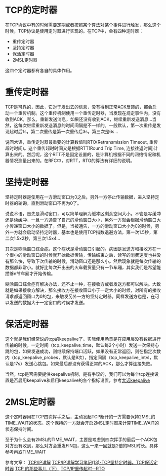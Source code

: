 # TCP的定时器

在TCP协议中有的时候需要定期或者按照某个算法对某个事件进行触发，那么这个时候，TCP协议是使用定时器进行实现的。在TCP中，会有四种定时器：

* 重传定时器
* 坚持定时器
* 保活定时器
* 2MSL定时器

这四个定时器都有各自的具体作用。

# 重传定时器

TCP是可靠的，因此，它对于发出去的信息，没有得到正常ACK反馈的，都会启动一个重传机制。这个重传机制使用一个重传定时器，当发现在规定事件内，没有收到ACK，那么，重新发送消息，如果还没有收到ACK，继续重新发送消息...当然，这每次继续重新发送消息的时间间隔是不一样的。一般默认，第一次重传是发现超时后1s，第二次重传是第一次重传后3s，第三次是6s...

说回术语，重传定时器最重要的计算数值叫RTO(Retransmission Timeout, 重传超时时间)。这个重传超时时间又是根据RTT(Round Trip Time, 连接往返时间)计算出来的。然后呢，这个RTT不是固定设置的，是计算机根据不同的网络情况和机器情况测量出来的。在RFC中，对RTT，RTO的算法有详细的说明。

# 坚持定时器

坚持定时器是使用在一方滑动窗口为0之后，另外一方停止传输数据，进入坚持定时器的轮询，直到滑动窗口不再为0了。

说说术语，首先是滑动窗口，可以简单理解为缓冲区剩余空间大小。不管是写缓冲还是读缓冲，一旦一方通告了自己的滑动窗口大小，另外一方就会根据滑动窗口大小传递窗口大小的数据了。但是，当被通告，一方的滑动窗口大小为0的时候，另外一方就会启动坚持定时器，基本也是使用TCP指数退避方法，第一次1.5秒，第二次1.5x2秒，第三次1.5x4...

其次是糊涂窗口综合症。这个症状是滑动窗口引起的。病因是发送方和接收方在一个很小的滑动窗口的时候就开始数据传输，传输结束之后，读写的消费速度也并没有那么快，导致下次传输的时候，滑动窗口还是那么小。然后现象就是每次传输的数据都非常小。就好比每次开出去的火车载货量只有一节车厢，其实我们是希望能攒够n节车厢才开始传输。

糊涂窗口综合症有解决办法，还不止一种，在接收方或者发送方都可以解决。大致就是如果接收方解决，那么接收方在接收窗口小于一定大小的时候，对所有的接收请求都返回窗口为0的包，来触发另外一方的坚持定时器。同样发送方也是，在可以发送的数据大于一定窗口的时候才发送。

# 保活定时器

这个就是我们经常说的tcp的keepalive了。实际使用场景是在应用层没有数据进行传输的时候，一定时间（tcp_keepalive_time，默认每2个小时）发送一次保持心跳的包，如果发送成功，则继续保持端口活跃，如果没有正常返回，则在指定次数内（tcp_keepalive_probes，默认是9次），指定间隔（tcp_keepalive_intvl，默认是17s）发送心跳包。如果最后都没有获得正常的ACK，那么才算连接失败。

当然，tcp是否需要提供keepalive机制，是有争议的，我们可以为每个tcp连接设置是否启用keepalive和启用keepalive的各个指标设置。参考[大话keepalive](http://www.cnblogs.com/yjf512/p/5354055.html)

# 2MSL定时器

这个定时器用在TCP四次挥手之后，主动发起TCP断开的一方需要保持2MSL的TIME_WAIT的状态。这个保持的一方就会开启2MSL定时器来计算TIME_WAIT的状态保持时间。

至于为什么会有2MSL的TIME_WAIT，主要是考虑到四次挥手的最后一个ACK包对方没有收到，那么对方会重发FIN包，这么一来一回就是2倍的MSL时长。具体参考[再叙TIME_WAIT](http://huoding.com/2013/12/31/316)

参考文章：
[TCP/IP详解](http://www.cs.newpaltz.edu/~pletcha/NET_PY/the-protocols-tcp-ip-illustrated-volume-1.9780201633467.24290.pdf)
[TCP/IP详解学习笔记(13)-TCP坚持定时器，TCP保活定时器](http://www.cnblogs.com/android-blogs/p/5477786.html)
[TCP 的那些事儿（下）](http://coolshell.cn/articles/11609.html)
[TCP/IP重传超时--RTO](http://www.orczhou.com/index.php/2011/10/tcpip-protocol-start-rto/)
